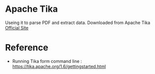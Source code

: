 # Apache Tika 

Useing it to parse PDF and extract data. Downloaded from Apache Tika [Official Site](http://tika.apache.org/)


# Reference 

* Running Tika form command line : https://tika.apache.org/1.6/gettingstarted.html